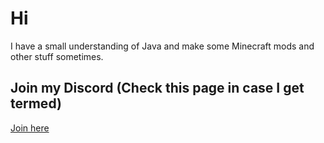 # Hi
I have a small understanding of Java and make some Minecraft mods and other stuff sometimes.
## Join my Discord (Check this page in case I get termed)
[Join here](https://discord.gg/bXztqueqb2)
